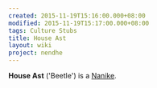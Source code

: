 ```yaml
---
created: 2015-11-19T15:16:00.000+08:00
modified: 2015-11-19T15:17:00.000+08:00
tags: Culture Stubs
title: House Ast
layout: wiki
project: nendhe
---
```


**House Ast** ('Beetle') is a [Nanike](/content/kyahida_wiki/wiki/Nanike).